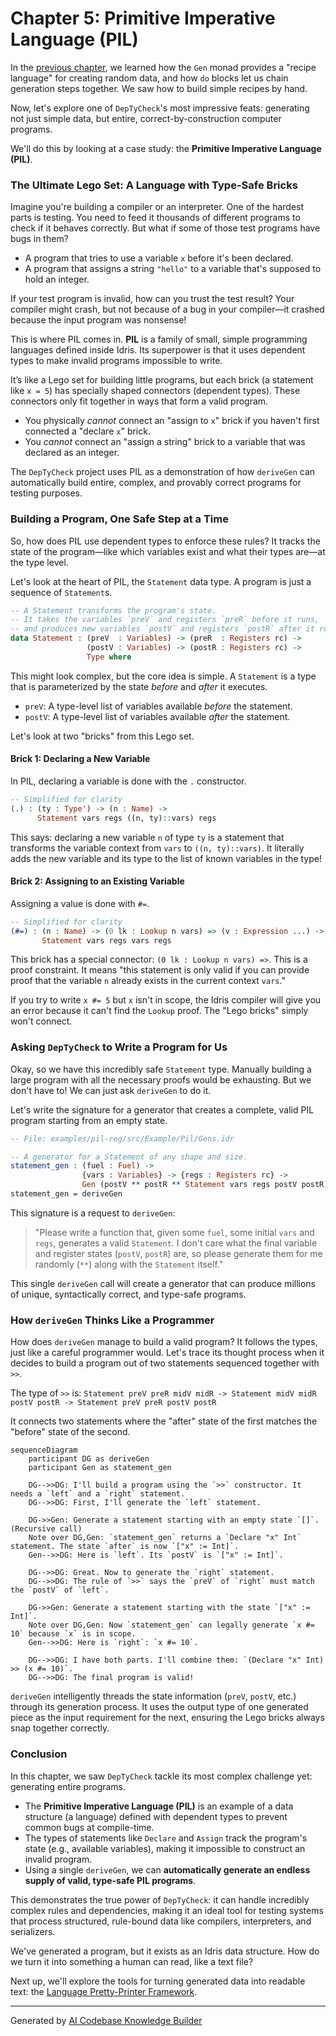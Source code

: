 # Chapter 5: Primitive Imperative Language (PIL)

In the [previous chapter](04__gen__monad__.md), we learned how the `Gen` monad provides a "recipe language" for creating random data, and how `do` blocks let us chain generation steps together. We saw how to build simple recipes by hand.

Now, let's explore one of `DepTyCheck`'s most impressive feats: generating not just simple data, but entire, correct-by-construction computer programs.

We'll do this by looking at a case study: the **Primitive Imperative Language (PIL)**.

### The Ultimate Lego Set: A Language with Type-Safe Bricks

Imagine you're building a compiler or an interpreter. One of the hardest parts is testing. You need to feed it thousands of different programs to check if it behaves correctly. But what if some of those test programs have bugs in them?
- A program that tries to use a variable `x` before it's been declared.
- A program that assigns a string `"hello"` to a variable that's supposed to hold an integer.

If your test program is invalid, how can you trust the test result? Your compiler might crash, but not because of a bug in your compiler—it crashed because the input program was nonsense!

This is where PIL comes in. **PIL** is a family of small, simple programming languages defined inside Idris. Its superpower is that it uses dependent types to make invalid programs impossible to write.

It’s like a Lego set for building little programs, but each brick (a statement like `x = 5`) has specially shaped connectors (dependent types). These connectors only fit together in ways that form a valid program.
*   You physically *cannot* connect an "assign to `x`" brick if you haven't first connected a "declare `x`" brick.
*   You *cannot* connect an "assign a string" brick to a variable that was declared as an integer.

The `DepTyCheck` project uses PIL as a demonstration of how `deriveGen` can automatically build entire, complex, and provably correct programs for testing purposes.

### Building a Program, One Safe Step at a Time

So, how does PIL use dependent types to enforce these rules? It tracks the state of the program—like which variables exist and what their types are—at the type level.

Let's look at the heart of PIL, the `Statement` data type. A program is just a sequence of `Statement`s.

```idr
-- A Statement transforms the program's state.
-- It takes the variables `preV` and registers `preR` before it runs,
-- and produces new variables `postV` and registers `postR` after it runs.
data Statement : (preV  : Variables) -> (preR  : Registers rc) ->
                 (postV : Variables) -> (postR : Registers rc) ->
                 Type where
```

This might look complex, but the core idea is simple. A `Statement` is a type that is parameterized by the state *before* and *after* it executes.
*   `preV`: A type-level list of variables available *before* the statement.
*   `postV`: A type-level list of variables available *after* the statement.

Let's look at two "bricks" from this Lego set.

#### Brick 1: Declaring a New Variable

In PIL, declaring a variable is done with the `.` constructor.

```idr
-- Simplified for clarity
(.) : (ty : Type') -> (n : Name) ->
      Statement vars regs ((n, ty)::vars) regs
```

This says: declaring a new variable `n` of type `ty` is a statement that transforms the variable context from `vars` to `((n, ty)::vars)`. It literally adds the new variable and its type to the list of known variables in the type!

#### Brick 2: Assigning to an Existing Variable

Assigning a value is done with `#=`.

```idr
-- Simplified for clarity
(#=) : (n : Name) -> (0 lk : Lookup n vars) => (v : Expression ...) ->
       Statement vars regs vars regs
```

This brick has a special connector: `(0 lk : Lookup n vars) =>`. This is a proof constraint. It means "this statement is only valid if you can provide proof that the variable `n` already exists in the current context `vars`."

If you try to write `x #= 5` but `x` isn't in scope, the Idris compiler will give you an error because it can't find the `Lookup` proof. The "Lego bricks" simply won't connect.

### Asking `DepTyCheck` to Write a Program for Us

Okay, so we have this incredibly safe `Statement` type. Manually building a large program with all the necessary proofs would be exhausting. But we don't have to! We can just ask `deriveGen` to do it.

Let's write the signature for a generator that creates a complete, valid PIL program starting from an empty state.

```idr
-- File: examples/pil-reg/src/Example/Pil/Gens.idr

-- A generator for a Statement of any shape and size.
statement_gen : (fuel : Fuel) ->
                {vars : Variables} -> {regs : Registers rc} ->
                Gen (postV ** postR ** Statement vars regs postV postR)
statement_gen = deriveGen
```

This signature is a request to `deriveGen`:
>"Please write a function that, given some `fuel`, some initial `vars` and `regs`, generates a valid `Statement`. I don't care what the final variable and register states (`postV`, `postR`) are, so please generate them for me randomly (`**`) along with the `Statement` itself."

This single `deriveGen` call will create a generator that can produce millions of unique, syntactically correct, and type-safe programs.

### How `deriveGen` Thinks Like a Programmer

How does `deriveGen` manage to build a valid program? It follows the types, just like a careful programmer would. Let's trace its thought process when it decides to build a program out of two statements sequenced together with `>>`.

The type of `>>` is:
`Statement preV preR midV midR -> Statement midV midR postV postR -> Statement preV preR postV postR`

It connects two statements where the "after" state of the first matches the "before" state of the second.

```mermaid
sequenceDiagram
    participant DG as deriveGen
    participant Gen as statement_gen

    DG-->>DG: I'll build a program using the `>>` constructor. It needs a `left` and a `right` statement.
    DG-->>DG: First, I'll generate the `left` statement.
    
    DG->>Gen: Generate a statement starting with an empty state `[]`. (Recursive call)
    Note over DG,Gen: `statement_gen` returns a `Declare "x" Int` statement. The state `after` is now `["x" := Int]`.
    Gen-->>DG: Here is `left`. Its `postV` is `["x" := Int]`.

    DG-->>DG: Great. Now to generate the `right` statement.
    DG-->>DG: The rule of `>>` says the `preV` of `right` must match the `postV` of `left`.
    
    DG->>Gen: Generate a statement starting with the state `["x" := Int]`.
    Note over DG,Gen: Now `statement_gen` can legally generate `x #= 10` because `x` is in scope.
    Gen-->>DG: Here is `right`: `x #= 10`.

    DG-->>DG: I have both parts. I'll combine them: `(Declare "x" Int) >> (x #= 10)`.
    DG-->>DG: The final program is valid!
```

`deriveGen` intelligently threads the state information (`preV`, `postV`, etc.) through its generation process. It uses the output type of one generated piece as the input requirement for the next, ensuring the Lego bricks always snap together correctly.

### Conclusion

In this chapter, we saw `DepTyCheck` tackle its most complex challenge yet: generating entire programs.

*   The **Primitive Imperative Language (PIL)** is an example of a data structure (a language) defined with dependent types to prevent common bugs at compile-time.
*   The types of statements like `Declare` and `Assign` track the program's state (e.g., available variables), making it impossible to construct an invalid program.
*   Using a single `deriveGen`, we can **automatically generate an endless supply of valid, type-safe PIL programs**.

This demonstrates the true power of `DepTyCheck`: it can handle incredibly complex rules and dependencies, making it an ideal tool for testing systems that process structured, rule-bound data like compilers, interpreters, and serializers.

We've generated a program, but it exists as an Idris data structure. How do we turn it into something a human can read, like a text file?

Next up, we'll explore the tools for turning generated data into readable text: the [Language Pretty-Printer Framework](06_language_pretty_printer_framework_.md).

---

Generated by [AI Codebase Knowledge Builder](https://github.com/The-Pocket/Tutorial-Codebase-Knowledge)